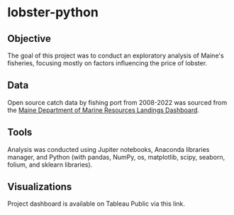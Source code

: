 # lobster-python

## Objective
The goal of this project was to conduct an exploratory analysis of Maine's fisheries, focusing mostly on factors influencing the price of lobster. 

## Data
Open source catch data by fishing port from 2008-2022 was sourced from the [Maine Department of Marine Resources Landings Dashboard]( 
https://mainedmr.shinyapps.io/Landings_Portal/).

## Tools
Analysis was conducted using Jupiter notebooks, Anaconda libraries manager, and Python (with pandas, NumPy, os, matplotlib, scipy, seaborn, folium, and sklearn libraries).

## Visualizations
Project dashboard is available on Tableau Public via this link. 
